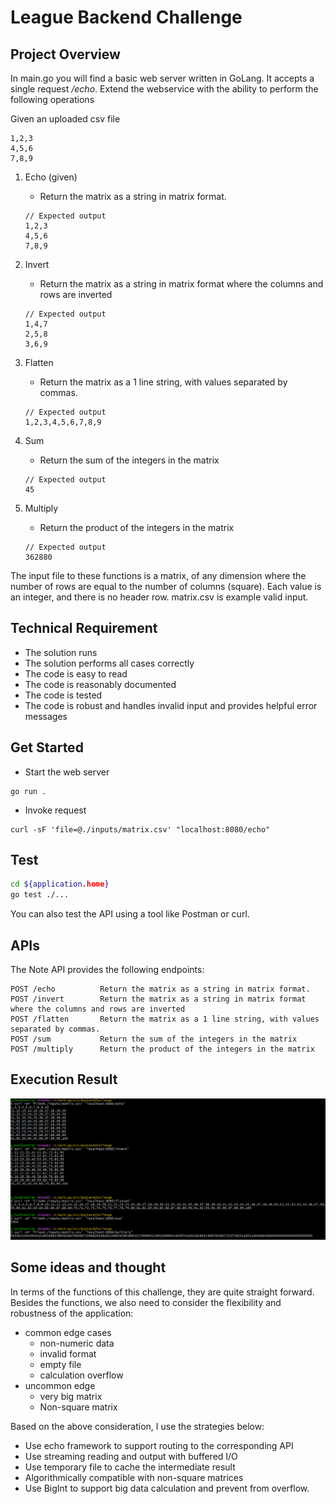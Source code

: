 # League Backend Challenge

## Project Overview
In main.go you will find a basic web server written in GoLang. It accepts a single request _/echo_. Extend the webservice with the ability to perform the following operations

Given an uploaded csv file
```
1,2,3
4,5,6
7,8,9
```

1. Echo (given)
    - Return the matrix as a string in matrix format.

    ```
    // Expected output
    1,2,3
    4,5,6
    7,8,9
    ``` 
2. Invert
    - Return the matrix as a string in matrix format where the columns and rows are inverted
    ```
    // Expected output
    1,4,7
    2,5,8
    3,6,9
    ``` 
3. Flatten
    - Return the matrix as a 1 line string, with values separated by commas.
    ```
    // Expected output
    1,2,3,4,5,6,7,8,9
    ``` 
4. Sum
    - Return the sum of the integers in the matrix
    ```
    // Expected output
    45
    ``` 
5. Multiply
    - Return the product of the integers in the matrix
    ```
    // Expected output
    362880
    ``` 

The input file to these functions is a matrix, of any dimension where the number of rows are equal to the number of columns (square). Each value is an integer, and there is no header row. matrix.csv is example valid input.

## Technical Requirement

- The solution runs
- The solution performs all cases correctly
- The code is easy to read
- The code is reasonably documented
- The code is tested
- The code is robust and handles invalid input and provides helpful error messages

## Get Started

- Start the web server
```
go run .
```

- Invoke request
```
curl -sF 'file=@./inputs/matrix.csv' "localhost:8080/echo"
```

## Test

   ```bash
   cd ${application.home}
   go test ./...
   ```

You can also test the API using a tool like Postman or curl.

## APIs

The Note API provides the following endpoints:
```
POST /echo          Return the matrix as a string in matrix format.
POST /invert        Return the matrix as a string in matrix format where the columns and rows are inverted
POST /flatten       Return the matrix as a 1 line string, with values separated by commas.
POST /sum           Return the sum of the integers in the matrix
POST /multiply      Return the product of the integers in the matrix
```

## Execution Result

![img.png](result.png)

## Some ideas and thought

In terms of the functions of this challenge, they are quite straight forward. Besides the functions, we also need to consider the flexibility and robustness of the application:
- common edge cases
    - non-numeric data
    - invalid format
    - empty file
    - calculation overflow
- uncommon edge
    - very big matrix
    - Non-square matrix

Based on the above consideration, I use the strategies below:
- Use echo framework to support routing to the corresponding API
- Use streaming reading and output with buffered I/O
- Use temporary file to cache the intermediate result
- Algorithmically compatible with non-square matrices
- Use BigInt to support big data calculation and prevent from overflow.
